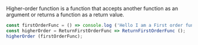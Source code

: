 
 Higher-order function is a function that accepts another function as an argument or returns a function as a return value.

 ```javascript
 const firstOrderFunc = () => console.log ('Hello I am a First order function');
 const higherOrder = ReturnFirstOrderFunc => ReturnFirstOrderFunc ();
 higherOrder (firstOrderFunc);
 ```
